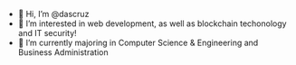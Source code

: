 - 👋 Hi, I’m @dascruz
- 👀 I’m interested in web development, as well as blockchain techonology and IT security!
- 🌱 I’m currently majoring in Computer Science & Engineering and Business Administration

<!---
dsanchezlc/dsanchezlc is a ✨ special ✨ repository because its `README.md` (this file) appears on your GitHub profile.
You can click the Preview link to take a look at your changes.
--->
